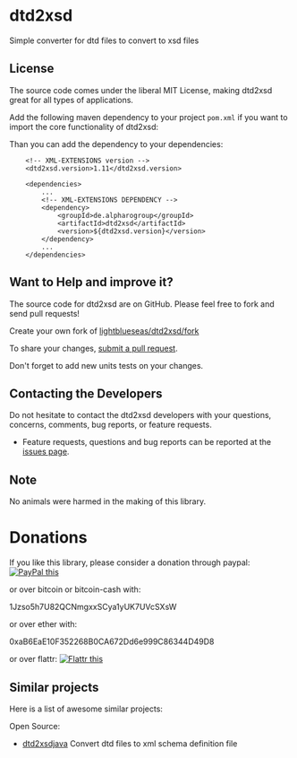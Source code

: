 # dtd2xsd

Simple converter for dtd files to convert to xsd files

## License

The source code comes under the liberal MIT License, making dtd2xsd great for all types of applications.

Add the following maven dependency to your project `pom.xml` if you want to import the core functionality of dtd2xsd:

Than you can add the dependency to your dependencies:

		<!-- XML-EXTENSIONS version -->
		<dtd2xsd.version>1.11</dtd2xsd.version>

		<dependencies>
			...
            <!-- XML-EXTENSIONS DEPENDENCY -->
			<dependency>
				<groupId>de.alpharogroup</groupId>
				<artifactId>dtd2xsd</artifactId>
				<version>${dtd2xsd.version}</version>
			</dependency>
			...
		</dependencies>


## Want to Help and improve it? ###

The source code for dtd2xsd are on GitHub. Please feel free to fork and send pull requests!

Create your own fork of [lightblueseas/dtd2xsd/fork](https://github.com/lightblueseas/dtd2xsd/fork)

To share your changes, [submit a pull request](https://github.com/lightblueseas/dtd2xsd/pull/new/develop).

Don't forget to add new units tests on your changes.

## Contacting the Developers

Do not hesitate to contact the dtd2xsd developers with your questions, concerns, comments, bug reports, or feature requests.
- Feature requests, questions and bug reports can be reported at the [issues page](https://github.com/lightblueseas/dtd2xsd/issues).

## Note

No animals were harmed in the making of this library.

# Donations

If you like this library, please consider a donation through paypal: <a href="https://www.paypal.com/cgi-bin/webscr?cmd=_s-xclick&hosted_button_id=B37J9DZF6G9ZC" target="_blank">
<img src="https://www.paypalobjects.com/en_US/GB/i/btn/btn_donateCC_LG.gif" alt="PayPal this" title="PayPal – The safer, easier way to pay online!" border="0" />
</a>

or over bitcoin or bitcoin-cash with:

1Jzso5h7U82QCNmgxxSCya1yUK7UVcSXsW

or over ether with:

0xaB6EaE10F352268B0CA672Dd6e999C86344D49D8

or over flattr: 
<a href="https://flattr.com/submit/auto?fid=r7vp62&url=https%3A%2F%2Fgithub.com%2Flightblueseas%2Fdtd2xsd" target="_blank">
<img src="http://api.flattr.com/button/flattr-badge-large.png" alt="Flattr this" title="Flattr this" border="0" />
</a>

## Similar projects

Here is a list of awesome similar projects:

Open Source:

 * [dtd2xsdjava](https://code.google.com/archive/p/dtd2xsdjava/) Convert dtd files to xml schema definition file



